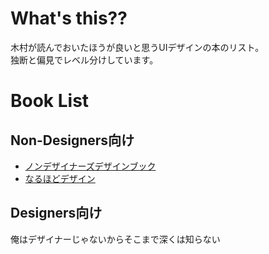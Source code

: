 # What's this??
木村が読んでおいたほうが良いと思うUIデザインの本のリスト。<br/>
独断と偏見でレベル分けしています。

# Book List
## Non-Designers向け
- [ノンデザイナーズデザインブック](https://www.amazon.co.jp/%E3%83%8E%E3%83%B3%E3%83%87%E3%82%B6%E3%82%A4%E3%83%8A%E3%83%BC%E3%82%BA%E3%83%BB%E3%83%87%E3%82%B6%E3%82%A4%E3%83%B3%E3%83%96%E3%83%83%E3%82%AF-%EF%BC%BB%E7%AC%AC4%E7%89%88%EF%BC%BD-Robin-Williams-ebook/dp/B01LW1BC2L)
- [なるほどデザイン](https://www.amazon.co.jp/%E3%81%AA%E3%82%8B%E3%81%BB%E3%81%A9%E3%83%87%E3%82%B6%E3%82%A4%E3%83%B3-%E7%AD%92%E4%BA%95-%E7%BE%8E%E5%B8%8C-ebook/dp/B012VJNW6Q/ref=pd_sim_351_1?_encoding=UTF8&pd_rd_i=B012VJNW6Q&pd_rd_r=ce5956f3-e0d4-11e8-9d19-195a55b171af&pd_rd_w=A9lSX&pd_rd_wg=OM9yr&pf_rd_i=desktop-dp-sims&pf_rd_m=AN1VRQENFRJN5&pf_rd_p=68cfebef-f8b4-4691-9d72-a10f0956615a&pf_rd_r=MKMH27SEXV93KEVVTD31&pf_rd_s=desktop-dp-sims&pf_rd_t=40701&psc=1&refRID=MKMH27SEXV93KEVVTD31)

## Designers向け
俺はデザイナーじゃないからそこまで深くは知らない